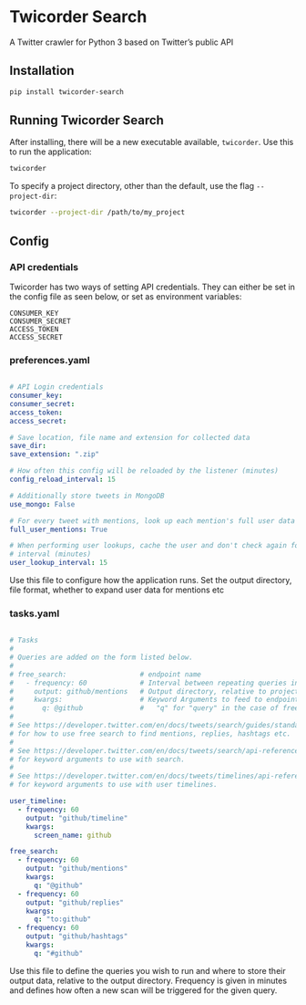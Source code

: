 # Twicorder Search
A Twitter crawler for Python 3 based on Twitter’s public API

## Installation

```bash
pip install twicorder-search
```

## Running Twicorder Search
After installing, there will be a new executable available, `twicorder`. Use this to run the application:
```bash
twicorder
```

To specify a project directory, other than the default, use the flag `--project-dir`:

```bash
twicorder --project-dir /path/to/my_project
```

## Config

### API credentials
Twicorder has two ways of setting API credentials. They can either be set in the config file as seen below, or set as environment variables:

```
CONSUMER_KEY
CONSUMER_SECRET
ACCESS_TOKEN
ACCESS_SECRET
```

### preferences.yaml

```yaml

# API Login credentials
consumer_key:
consumer_secret:
access_token:
access_secret:

# Save location, file name and extension for collected data
save_dir:
save_extension: ".zip"

# How often this config will be reloaded by the listener (minutes)
config_reload_interval: 15

# Additionally store tweets in MongoDB
use_mongo: False

# For every tweet with mentions, look up each mention's full user data
full_user_mentions: True

# When performing user lookups, cache the user and don't check again for this
# interval (minutes)
user_lookup_interval: 15


```

Use this file to configure how the application runs. Set the output directory, file format, whether to expand user data for mentions etc

### tasks.yaml

```yaml

# Tasks
#
# Queries are added on the form listed below.
#
# free_search:                  # endpoint name
#   - frequency: 60             # Interval between repeating queries in minutes
#     output: github/mentions   # Output directory, relative to project directory
#     kwargs:                   # Keyword Arguments to feed to endpoint
#       q: @github              #   "q" for "query" in the case of free_search
#
# See https://developer.twitter.com/en/docs/tweets/search/guides/standard-operators
# for how to use free search to find mentions, replies, hashtags etc.
#
# See https://developer.twitter.com/en/docs/tweets/search/api-reference/get-search-tweets
# for keyword arguments to use with search.
#
# See https://developer.twitter.com/en/docs/tweets/timelines/api-reference/get-statuses-user_timeline
# for keyword arguments to use with user timelines.

user_timeline:
  - frequency: 60
    output: "github/timeline"
    kwargs:
      screen_name: github

free_search:
  - frequency: 60
    output: "github/mentions"
    kwargs:
      q: "@github"
  - frequency: 60
    output: "github/replies"
    kwargs:
      q: "to:github"
  - frequency: 60
    output: "github/hashtags"
    kwargs:
      q: "#github"

```

Use this file to define the queries you wish to run and where to store their output data, relative to the output directory. Frequency is given in minutes and defines how often a new scan will be triggered for the given query.
